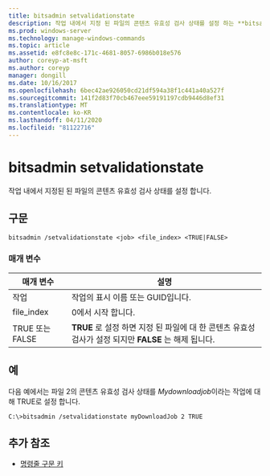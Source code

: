 ```yaml
---
title: bitsadmin setvalidationstate
description: 작업 내에서 지정 된 파일의 콘텐츠 유효성 검사 상태를 설정 하는 **bitsadmin setvalidationstate**에 대 한 Windows 명령 항목입니다.
ms.prod: windows-server
ms.technology: manage-windows-commands
ms.topic: article
ms.assetid: e8fc8e8c-171c-4681-8057-6986b018e576
author: coreyp-at-msft
ms.author: coreyp
manager: dongill
ms.date: 10/16/2017
ms.openlocfilehash: 6bec42ae926050cd21df594a38f1c441a40a527f
ms.sourcegitcommit: 141f2d83f70cb467eee59191197cdb9446d8ef31
ms.translationtype: MT
ms.contentlocale: ko-KR
ms.lasthandoff: 04/11/2020
ms.locfileid: "81122716"
---
```

# <a name="bitsadmin-setvalidationstate"></a>bitsadmin setvalidationstate

작업 내에서 지정된 된 파일의 콘텐츠 유효성 검사 상태를 설정 합니다.

## <a name="syntax"></a>구문

```
bitsadmin /setvalidationstate <job> <file_index> <TRUE|FALSE>
```

### <a name="parameters"></a>매개 변수

| 매개 변수 | 설명 |
| --------- | ---------- |
| 작업 | 작업의 표시 이름 또는 GUID입니다. |
| file_index | 0에서 시작 합니다. |
| TRUE 또는 FALSE | **TRUE** 로 설정 하면 지정 된 파일에 대 한 콘텐츠 유효성 검사가 설정 되지만 **FALSE** 는 해제 됩니다. |

## <a name="examples"></a>예

다음 예에서는 파일 2의 콘텐츠 유효성 검사 상태를 *Mydownloadjob*이라는 작업에 대해 TRUE로 설정 합니다.

```
C:\>bitsadmin /setvalidationstate myDownloadJob 2 TRUE
```

## <a name="additional-references"></a>추가 참조

- [명령줄 구문 키](command-line-syntax-key.md)